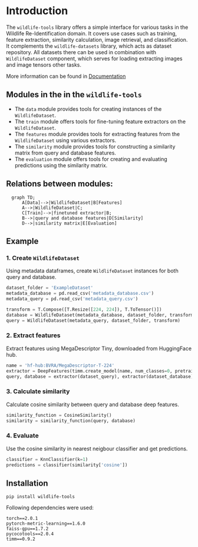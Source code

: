 # Introduction
The `wildlife-tools` library offers a simple interface for various tasks in the Wildlife Re-Identification domain. It covers use cases such as training, feature extraction, similarity calculation, image retrieval, and classification. It complements the `wildlife-datasets` library, which acts as dataset repository. All datasets there can be used in combination with `WildlifeDataset` component, which serves for loading extracting images and image tensors other tasks. 

More information can be found in [Documentation](https://wildlifedatasets.github.io/wildlife-tools/)


## Modules in the in the `wildlife-tools`

- The `data` module provides tools for creating instances of the `WildlifeDataset`.
- The `train` module offers tools for fine-tuning feature extractors on the `WildlifeDataset`.
- The `features` module provides tools for extracting features from the `WildlifeDataset` using various extractors.
- The `similarity` module provides tools for constructing a similarity matrix from query and database features.
- The `evaluation` module offers tools for creating and evaluating predictions using the similarity matrix.



## Relations between modules:

```mermaid
  graph TD;
      A[Data]-->|WildlifeDataset|B[Features]
      A-->|WildlifeDataset|C;
      C[Train]-->|finetuned extractor|B;
      B-->|query and database features|D[Similarity]
      D-->|similarity matrix|E[Evaluation]
```



## Example
### 1. Create `WildlifeDataset` 
Using metadata dataframes, create `WildlifeDataset` instances for both query and database.

```Python
dataset_folder = 'ExampleDataset'
metadata_database = pd.read_csv('metadata_database.csv')
metadata_query = pd.read_csv('metadata_query.csv')

transform = T.Compose([T.Resize([224, 224]), T.ToTensor()])
database = WildlifeDataset(metadata_database, dataset_folder, transform)
query = WildlifeDataset(metadata_query, dataset_folder, transform)
```

### 2. Extract features
Extract features using MegaDescriptor Tiny, downloaded from HuggingFace hub.

```Python
name = 'hf-hub:BVRA/MegaDescriptor-T-224'
extractor = DeepFeatures(timm.create_model(name, num_classes=0, pretrained=True))
query, database = extractor(dataset_query), extractor(dataset_database)
```

### 3. Calculate similarity
Calculate cosine similarity between query and database deep features.

```Python
similarity_function = CosineSimilarity()
similarity = similarity_function(query, database)

```


### 4. Evaluate
Use the cosine similarity in nearest neigbour classifier and get predictions.

```Python
classifier = KnnClassifier(k=1)
predictions = classifier(similarity['cosine'])
```





## Installation

```shell
pip install wildlife-tools
```


Following dependencies were used:

```
torch==2.0.1
pytorch-metric-learning==1.6.0
faiss-gpu==1.7.2
pycocotools==2.0.4
timm==0.9.2
```
